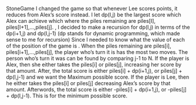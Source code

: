 StoneGame
I changed the game so that whenever Lee scores points, it reduces from Alex’s score instead. I let dp(I,j) be the largest score which Alex can achieve which where the piles remaining are piles[I], piles[I+1],…,piles[j]. , I decided to make a recursion for dp(I,j) in terms of the dp(i+1,j) and dp(I,j-1) (dp stands for dynamic programming, which made sense to me for recursion) Since I needed to know what the value of each of the position of the game is . When the piles remaining are piles[i], piles[i+1],…,piles[j], the player who’s turn it is has the most two moves. The person who’s turn it was can be found by comparing j-1 to N. If the player is Alex, then she either takes the piles[i] or piles[j], increasing her score by that amount. After, the total score is either piles[i] + dp(i+1,j), or piles[j] + dp(I,j-1) and we want the Maximum possible score. If the player is Lee, then he either takes the piles[i] or piles[j] decreasing Alex’s score by that amount. Afterwords, the total score is either -piles[i] + dp(i+1,j), or -piles[j] + dp(I,j-1).  This is for the minimum possible score.

